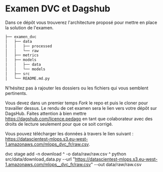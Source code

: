 # Examen DVC et Dagshub

Dans ce dépôt vous trouverez l'architecture proposé pour mettre en place la solution de l'examen.

```bash
├── examen_dvc
│   ├── data
│   │   ├── processed
│   │   └── raw
│   ├── metrics
│   ├── models
│   │   ├── data
│   │   └── models
│   ├── src
│   └── README.md.py
```

N'hésitez pas à rajouter les dossiers ou les fichiers qui vous semblent pertinents.

Vous devez dans un premier temps _Fork_ le repo et puis le cloner pour travailler dessus. Le rendu de cet examen sera le lien vers votre dépôt sur DagsHub. Faites attention à bien mettre https://dagshub.com/licence.pedago en tant que colaborateur avec des droits de lecture seulement pour que ce soit corrigé.

Vous pouvez télécharger les données à travers le lien suivant : https://datascientest-mlops.s3.eu-west-1.amazonaws.com/mlops_dvc_fr/raw.csv.

dvc stage add -n download ^
-o data/raw/raw.csv ^
python src/data/download_data.py --url "https://datascientest-mlops.s3.eu-west-1.amazonaws.com/mlops__dvc_fr/raw.csv" --out data/raw/raw.csv
